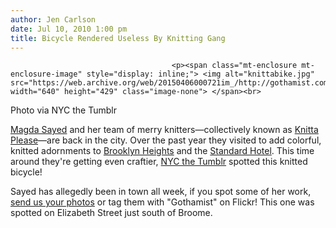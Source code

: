 ```yaml
---
author: Jen Carlson
date: Jul 10, 2010 1:00 pm
title: Bicycle Rendered Useless By Knitting Gang
---
```


	
										<p><span class="mt-enclosure mt-enclosure-image" style="display: inline;"> <img alt="knittabike.jpg" src="https://web.archive.org/web/20150406000721im_/http://gothamist.com/attachments/arts_jen/knittabike.jpg" width="640" height="429" class="image-none"> </span><br>
<span class="photo_caption">Photo via NYC the Tumblr</span></p>

<p><a href="https://web.archive.org/web/20150406000721/http://gothamist.com/2009/04/20/magda_sayeg_knittaplease.php">Magda Sayed</a> and her team of merry knitters&#x2014;collectively known as <a href="https://web.archive.org/web/20150406000721/http://www.magdasayeg.com/home.html">Knitta Please</a>&#x2014;are back in the city. Over the past year they visited to add colorful, knitted adornments to <a href="https://web.archive.org/web/20150406000721/http://gothamist.com/2009/05/14/knitta_please_hits_montague_street.php">Brooklyn Heights</a> and the <a href="https://web.archive.org/web/20150406000721/http://gothamist.com/2009/09/10/knitta_hits_the_standard.php">Standard Hotel</a>. This time around they&apos;re getting even craftier, <a href="https://web.archive.org/web/20150406000721/http://nycthe.tumblr.com/post/787944173/knitta-please-elizabeth-street-south-of-broome">NYC the Tumblr</a> spotted this knitted bicycle! </p>

<p>Sayed has allegedly been in town all week, if you spot some of her work, <a href="https://web.archive.org/web/20150406000721/mailto:photos@gothamist.com">send us your photos</a> or tag them with &quot;Gothamist&quot; on Flickr! This one was spotted on Elizabeth Street just south of Broome.</p>					
										
									
				